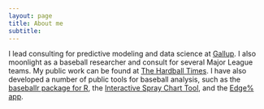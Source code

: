 ```yaml
---
layout: page
title: About me
subtitle: 
---
```



I lead consulting for predictive modeling and data science at [Gallup](http://www.gallup.com/home.aspx). I also moonlight as a baseball researcher and consult for several Major League teams. My public work can be found at [The Hardball Times](http://www.hardballtimes.com/author/billpetti/). I have also developed a number of public tools for baseball analysis, such as the [baseballr package for R](https://BillPetti.github.io/baseballr), the [Interactive Spray Chart Tool](https://billpetti.shinyapps.io/shiny_spraychart), and the [Edge% app](https://billpetti.shinyapps.io/edge_shiny/).

